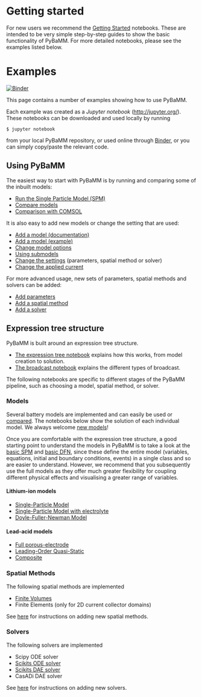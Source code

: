 # Getting started

For new users we recommend the [Getting Started](./Getting%20Started/) notebooks. These are intended to be very simple step-by-step guides to show the basic functionality of PyBaMM. For more detailed notebooks, please see the examples listed below.

# Examples

[![Binder](https://mybinder.org/badge_logo.svg)](https://mybinder.org/v2/gh/pybamm-team/PyBaMM/master)

This page contains a number of examples showing how to use PyBaMM.

Each example was created as a _Jupyter notebook_ (http://jupyter.org/).
These notebooks can be downloaded and used locally by running
```
$ jupyter notebook
```
from your local PyBaMM repository, or used online through [Binder](https://mybinder.org/v2/gh/pybamm-team/PyBaMM/master), or you can simply copy/paste the relevant code.

## Using PyBaMM

The easiest way to start with PyBaMM is by running and comparing some of the inbuilt models:
- [Run the Single Particle Model (SPM)](./models/SPM.ipynb)
- [Compare models](./models/lead-acid.ipynb)
- [Comparison with COMSOL](./compare-comsol-discharge-curve.ipynb)

It is also easy to add new models or change the setting that are used:
- [Add a model (documentation)](https://pybamm.readthedocs.io/en/latest/tutorials/add-model.html)
- [Add a model (example)](./create-model.ipynb)
- [Change model options](./using-model-options_thermal-example.ipynb)
- [Using submodels](./using-submodels.ipynb)
- [Change the settings](./change-settings.ipynb) (parameters, spatial method or solver)
- [Change the applied current](./change-input-current.ipynb)

For more advanced usage, new sets of parameters, spatial methods and solvers can be added:
- [Add parameters](https://pybamm.readthedocs.io/en/latest/tutorials/add-parameter-values.html)
- [Add a spatial method](https://pybamm.readthedocs.io/en/latest/tutorials/add-spatial-method.html)
- [Add a solver](https://pybamm.readthedocs.io/en/latest/tutorials/add-solver.html)



## Expression tree structure

PyBaMM is built around an expression tree structure.

- [The expression tree notebook](expression_tree/expression-tree.ipynb) explains how this works, from model creation to solution. 
- [The broadcast notebook](expression_tree/broadcasts.ipynb) explains the different types of broadcast. 

The following notebooks are specific to different stages of the PyBaMM pipeline, such as choosing a model, spatial method, or solver.

### Models

Several battery models are implemented and can easily be used or [compared](./models/lead-acid.ipynb). The notebooks below show the solution of each individual model. We always welcome [new models](https://pybamm.readthedocs.io/en/latest/tutorials/add-model.html)!

Once you are comfortable with the expression tree structure, a good starting point to understand the models in PyBaMM is to take a look at the [basic SPM](https://github.com/pybamm-team/PyBaMM/blob/master/pybamm/models/full_battery_models/lithium_ion/basic_spm.py) and [basic DFN](https://github.com/pybamm-team/PyBaMM/blob/master/pybamm/models/full_battery_models/lithium_ion/basic_dfn.py), since these define the entire model (variables, equations, initial and boundary conditions, events) in a single class and so are easier to understand. However, we recommend that you subsequently use the full models as they offer much greater flexibility for coupling different physical effects and visualising a greater range of variables.

#### Lithium-ion models

- [Single-Particle Model](./models/SPM.ipynb)
- [Single-Particle Model with electrolyte](./models/SPMe.ipynb)
- [Doyle-Fuller-Newman Model](./models/DFN.ipynb)

#### Lead-acid models

- [Full porous-electrode](https://pybamm.readthedocs.io/en/latest/source/models/lead_acid/full.html)
- [Leading-Order Quasi-Static](https://pybamm.readthedocs.io/en/latest/source/models/lead_acid/loqs.html)
- [Composite](https://pybamm.readthedocs.io/en/latest/source/models/lead_acid/composite.html)

### Spatial Methods

The following spatial methods are implemented
- [Finite Volumes](./spatial_methods/finite-volumes.ipynb)
- Finite Elements (only for 2D current collector domains)

See [here](https://pybamm.readthedocs.io/en/latest/tutorials/add-spatial-method.html) for instructions on adding new spatial methods.

### Solvers

The following solvers are implemented
- Scipy ODE solver
- [Scikits ODE solver](./solvers/scikits-ode-solver.ipynb)
- [Scikits DAE solver](./solvers/scikits-dae-solver.ipynb)
- CasADi DAE solver

See [here](https://pybamm.readthedocs.io/en/latest/tutorials/add-solver.html) for instructions on adding new solvers.
